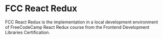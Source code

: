 # FCC React Redux

FCC React Redux is the implementation in a local development environment of FreeCodeCamp React Redux course from the Frontend Development Libraries Certification.
